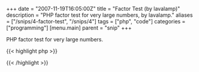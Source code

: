 +++
date = "2007-11-19T16:05:00Z"
title = "Factor Test (by lavalamp)"
description = "PHP factor test for very large numbers, by lavalamp."
aliases = ["/snips/4-factor-test", "/snips/4"]
tags = ["php", "code"]
categories = ["programming"]
[menu.main]
  parent = "snip"
+++

PHP factor test for very large numbers.

{{< highlight php >}}
<?php

function check_factor($factor, $k, $base, $exponent, $c='-1'){

  $out  = bcpowmod($base, $exponent, $factor);
  $out  = bcmul($out, $k);
  $out  = bcadd($out, $c);
  $out  = bcmod($out, $factor);

  return $out=="0";

}

echo check_factor('28475025393798152885081', '1', '2', '3321931637')? "True!": "False!";

?>
{{< /highlight >}}
